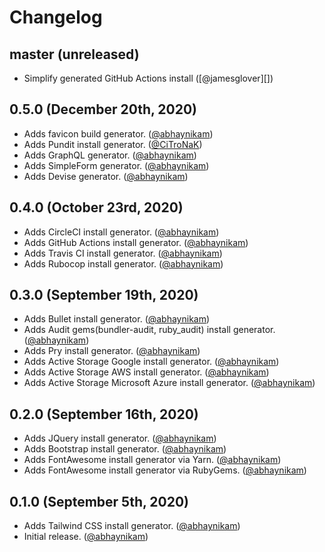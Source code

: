 # Changelog

## master (unreleased)
* Simplify generated GitHub Actions install ([@jamesglover][])

## 0.5.0 (December 20th, 2020)
* Adds favicon build generator. ([@abhaynikam][])
* Adds Pundit install generator. ([@CiTroNaK][])
* Adds GraphQL generator. ([@abhaynikam][])
* Adds SimpleForm generator. ([@abhaynikam][])
* Adds Devise generator. ([@abhaynikam][])

## 0.4.0 (October 23rd, 2020)
* Adds CircleCI install generator. ([@abhaynikam][])
* Adds GitHub Actions install generator. ([@abhaynikam][])
* Adds Travis CI install generator. ([@abhaynikam][])
* Adds Rubocop install generator. ([@abhaynikam][])

## 0.3.0 (September 19th, 2020)
* Adds Bullet install generator. ([@abhaynikam][])
* Adds Audit gems(bundler-audit, ruby_audit) install generator. ([@abhaynikam][])
* Adds Pry install generator. ([@abhaynikam][])
* Adds Active Storage Google install generator. ([@abhaynikam][])
* Adds Active Storage AWS install generator. ([@abhaynikam][])
* Adds Active Storage Microsoft Azure install generator. ([@abhaynikam][])

## 0.2.0 (September 16th, 2020)
* Adds JQuery install generator. ([@abhaynikam][])
* Adds Bootstrap install generator. ([@abhaynikam][])
* Adds FontAwesome install generator via Yarn. ([@abhaynikam][])
* Adds FontAwesome install generator via RubyGems. ([@abhaynikam][])

## 0.1.0 (September 5th, 2020)

* Adds Tailwind CSS install generator. ([@abhaynikam][])
* Initial release. ([@abhaynikam][])

[@abhaynikam]: https://github.com/abhaynikam
[@CiTroNaK]: https://github.com/CiTroNaK
